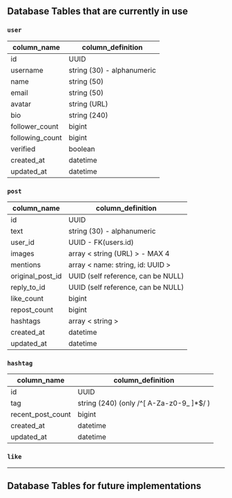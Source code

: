 ## Database Tables that are currently in use

### `user`
| column_name     | column_definition          |
|-----------------|----------------------------|
| id              | UUID                       |
| username        | string (30) - alphanumeric |
| name            | string (50)                |
| email           | string (50)                |
| avatar          | string (URL)               |
| bio             | string (240)               |
| follower_count  | bigint                     |
| following_count | bigint                     |
| verified        | boolean                    |
| created_at      | datetime                   |
| updated_at      | datetime                   |

### `post`
| column_name      | column_definition                  |
|------------------|------------------------------------|
| id               | UUID                               |
| text             | string (30) - alphanumeric         |
| user_id          | UUID - FK(users.id)                |
| images           | array < string (URL) > - MAX 4     |
| mentions         | array < name: string, id: UUID >   |
| original_post_id | UUID (self reference, can be NULL) |
| reply_to_id      | UUID (self reference, can be NULL) |
| like_count       | bigint                             |
| repost_count     | bigint                             |
| hashtags         | array < string >                   |
| created_at       | datetime                           |
| updated_at       | datetime                           |

### `hashtag`
| column_name       | column_definition                        |
|-------------------|------------------------------------------|
| id                | UUID                                     |
| tag               | string (240) (only /^[ A-Za-z0-9_ ]*$/ ) |
| recent_post_count | bigint                                   |
| created_at        | datetime                                 |
| updated_at        | datetime                                 |

### `like`








***

## Database Tables for future implementations